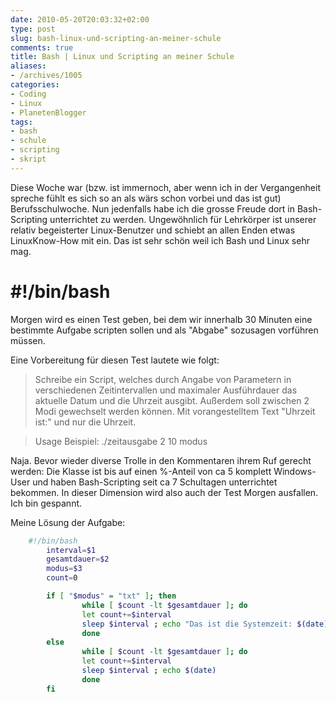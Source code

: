 ```yaml
---
date: 2010-05-20T20:03:32+02:00
type: post
slug: bash-linux-und-scripting-an-meiner-schule
comments: true
title: Bash | Linux und Scripting an meiner Schule
aliases:
- /archives/1005
categories:
- Coding
- Linux
- PlanetenBlogger
tags:
- bash
- schule
- scripting
- skript
---
```


Diese Woche war (bzw. ist immernoch, aber wenn ich in der Vergangenheit spreche fühlt es sich so an als wärs schon vorbei und das ist gut) Berufsschulwoche. Nun jedenfalls habe ich die grosse Freude dort in Bash-Scripting unterrichtet zu werden. Ungewöhnlich für Lehrkörper ist unserer relativ begeisterter Linux-Benutzer und schiebt an allen Enden etwas LinuxKnow-How mit ein. Das ist sehr schön weil ich Bash und Linux sehr mag.




# ****#!/bin/bash****


Morgen wird es einen Test geben, bei dem wir innerhalb 30 Minuten eine bestimmte Aufgabe scripten sollen und als "Abgabe" sozusagen vorführen müssen.

Eine Vorbereitung für diesen Test lautete wie folgt:


> Schreibe ein Script, welches durch Angabe von Parametern in verschiedenen Zeitintervallen und maximaler Ausführdauer das aktuelle Datum und die Uhrzeit ausgibt. Außerdem soll zwischen 2 Modi gewechselt werden können. Mit vorangestelltem Text "Uhrzeit ist:" und nur die Uhrzeit.




> Usage Beispiel:
> ./zeitausgabe 2 10 modus


Naja. Bevor wieder diverse Trolle in den Kommentaren ihrem Ruf gerecht werden: Die Klasse ist bis auf einen %-Anteil von ca 5 komplett Windows-User und haben Bash-Scripting seit ca 7 Schultagen unterrichtet bekommen. In dieser Dimension wird also auch der Test Morgen ausfallen. Ich bin gespannt.

Meine Lösung der Aufgabe:

``` bash
    #!/bin/bash
        interval=$1
        gesamtdauer=$2
        modus=$3
        count=0

        if [ "$modus" = "txt" ]; then
                while [ $count -lt $gesamtdauer ]; do
                let count+=$interval
                sleep $interval ; echo "Das ist die Systemzeit: $(date)"
                done
        else
                while [ $count -lt $gesamtdauer ]; do
                let count+=$interval
                sleep $interval ; echo $(date)
                done
        fi
```
